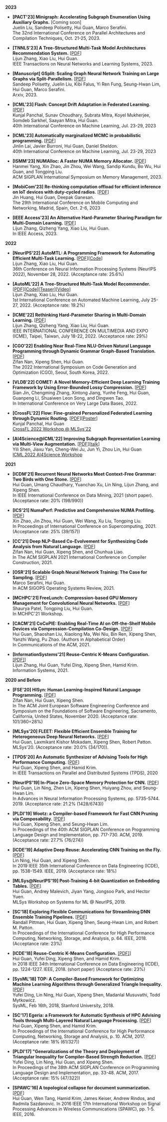 
**2023** 

- **[PACT'23] Minigraph: Accelerating Subgraph Enumeration Using Auxiliary Graphs.** [Coming soon]
<br> Juelin Liu, Sandeep Polisetty, Hui Guan, Marco Serafini.
<br> The 32nd International Conference on Parallel Architectures and Compilation Techniques, Oct. 21-25, 2023. 

- **[TNNLS'23] A Tree-Structured Multi-Task Model Architectures Recommendation System.** [[PDF](https://ieeexplore.ieee.org/document/10171463)] 
<br> Lijun Zhang, Xiao Liu, Hui Guan. 
<br> IEEE Transactions on Neural Networks and Learning Systems, 2023.  

- **[Manuscript] GSplit: Scaling Graph Neural Network Training on Large Graphs via Split-Parallelism.** [[PDF](https://arxiv.org/pdf/2303.13775.pdf)]
<br> Sandeep Polisetty, Juelin Liu, Kibi Falus, Yi Ren Fung, Seung-Hwan Lim, Hui Guan, Marco Serafini. 
<br> Arxiv, 2023. 

- **[ICML'23] Flash: Concept Drift Adaptation in Federated Learning.** [[PDF](http://guanh01.github.io/files/2023flash.pdf)]
<br> Kunjal Panchal, Sunav Choudhary, Subrata Mitra, Koyel Mukherjee, Somdeb Sarkhel, Saayan Mitra, Hui Guan. 
<br> 40th International Conference on Machine Learning, Jul. 23-29, 2023

- **[ICML'23] Automatically marginalized MCMC in probabilistic programming.** [[PDF](https://arxiv.org/pdf/2302.00564.pdf)]
<br> Jinlin Lai, Javier Burroni, Hui Guan, Daniel Sheldon. 
<br> 40th International Conference on Machine Learning, Jul. 23-29, 2023

- **[ISMM'23] NUMAlloc: A Faster NUMA Memory Allocator.** [[PDF](http://guanh01.github.io/files/2023ismm.pdf)] 
<br> Hanmei Yang, Xin Zhao, Jin Zhou, Wei Wang, Sandip Kundu, Bo Wu, Hui Guan, and Tongping Liu.
<br> ACM SIGPLAN International Symposium on Memory Management, 2023.  

- **[MobiCom'23] Re-thinking computation offload for efficient inference on IoT devices with duty-cycled radios.** [[PDF](http://guanh01.github.io/files/2023mobicom.pdf)]
<br> Jin Huang, Hui Guan, Deepak Ganesan. 
<br> The 29th International Conference on Mobile Computing and Networking, Madrid, Spain, Oct. 2-6, 2023

- **[IEEE Access'23] An Alternative Hard-Parameter Sharing Paradigm for Multi-Domain Learning.** [[PDF](https://ieeexplore.ieee.org/document/10028984)] 
<br> Lijun Zhang, Qizheng Yang, Xiao Liu, Hui Guan. 
<br> In IEEE Access, 2023.  

**2022** 

- **[NeurIPS'22] AutoMTL: A Programming Framework for Automating Efficient Multi-Task Learning.** [[PDF](http://guanh01.github.io/files/2022automtl.pdf)][[Code](https://github.com/zhanglijun95/AutoMTL)]
<br> Lijun Zhang, Xiao Liu, Hui Guan. 
<br> 36th Conference on Neural Information Processing Systems (NeurIPS 2022), November 28, 2022.
(Acceptance rate: 25.6%)

- **[AutoML'22] A Tree-Structured Multi-Task Model Recommender.** [[PDF](http://guanh01.github.io/files/2022automl.pdf)][[Code](https://github.com/zhanglijun95/TreeMTL)][[Teaser](https://www.youtube.com/watch?v=t9r474WdBEQ)][[Video](https://www.youtube.com/watch?v=DobkdkBMFrg)]
<br> Lijun Zhang, Xiao Liu, Hui Guan. 
<br> 1st International Conference on Automated Machine Learning, July 25-27, 2022. (Acceptance rate: 19.2%)


- **[ICME'22] Rethinking Hard-Parameter Sharing in Multi-Domain Learning.** [[PDF](http://guanh01.github.io/files/2022rethinking.pdf)]
<br> Lijun Zhang, Qizheng Yang, Xiao Liu, Hui Guan. 
<br> IEEE INTERNATIONAL CONFERENCE ON MULTIMEDIA AND EXPO (ICME), Taipei, Taiwan, July 18-22, 2022. (Acceptance rate: 29%)


- **[CGO'22] Enabling Near Real-Time NLU-Driven Natural Language Programming through Dynamic Grammar Graph-Based Translation.** [[PDF](http://guanh01.github.io/files/2022cgo.pdf)]
<br> Zifan Nan, Xipeng Shen, Hui Guan. 
<br> The 2022 International Symposium on Code Generation and Optimization (CGO), Seoul, South Korea, 2022.


- **[VLDB'22] COMET: A Novel Memory-Efficient Deep Learning Training Framework by Using Error-Bounded Lossy Compression.** [[PDF](https://arxiv.org/pdf/2111.09562.pdf)]
<br> Sian Jin, Chengming Zhang, Xintong Jiang, Yunhe Feng, Hui Guan, Guanpeng Li, Shuaiwen Leon Song, and Dingwen Tao. 
<br> In International Conference on Very Large Data Bases, 2022. 


- **[CrossFL'22]  Flow: Fine-grained Personalized Federated Learning through Dynamic Routing.** [[PDF](https://crossfl2022.github.io/abstracts/Abstract9.pdf)][[Poster](https://crossfl2022.github.io/posters/Poster9.pdf)]
<br> Kunjal Panchal, Hui Guan
<br> [CrossFL 2022 Workshop @ MLSys'22](https://crossfl2022.github.io/program/)

- **[AI4Science@ICML'22] Improving Subgraph Representation Learning via Multi-View Augmentation.** [[PDF](https://arxiv.org/pdf/2205.13038.pdf)][[talk](https://slideslive.com/38986179/improving-subgraph-representation-learning-via-multiview-augmentation)]
 <br> Yili Shen, Jiaxu Yan, Cheng-Wei Ju, Jun Yi, Zhou Lin, Hui Guan
 <br> [ICML 2022 AI4Science Workshop](http://ai4science.net/icml22/)

**2021**

- **[ICDM'21] Recurrent Neural Networks Meet Context-Free Grammar: Two Birds with One Stone.** [[PDF](http://guanh01.github.io/files/2021rnn.pdf)]
<br> Hui Guan, Umang Chaudhary, Yuanchao Xu, Lin Ning, Lijun Zhang, and Xipeng Shen. 
<br> In IEEE International Conference on Data Mining, 2021 (short paper). (Acceptance rate: 20% (198/990))  

- **[ICS'21] NumaPerf: Predictive and Comprehensive NUMA Profiling.** [[PDF](http://guanh01.github.io/files/2021ics.pdf)]
<br> Xin Zhao, Jin Zhou, Hui Guan, Wei Wang, Xu Liu, Tongping Liu. 
<br> In Proceedings of International Conference on Supercomputing, 2021. (Acceptance rate: 25% (39/157))

- **[CC'21] Deep NLP-Based Co-Evolvement for Synthesizing Code Analysis from Natural Language.** [[PDF](http://guanh01.github.io/files/2021cc.pdf)]
<br> Zifan Nan, Hui Guan, Xipeng Shen, and Chunhua Liao. 
<br> In The ACM SIGPLAN 2021 International Conference on Compiler Construction, 2021. 


- **[OSR'21] Scalable Graph Neural Network Training: The Case for Sampling.** [[PDF](http://guanh01.github.io/files/2021sampling.pdf)] 
<br> Marco Serafini, Hui Guan. 
<br> In ACM SIGOPS Operating Systems Review, 2021. 

- **[MCHPC'21] FreeLunch: Compression-based GPU Memory Management for Convolutional Neural Networks.** [[PDF](http://guanh01.github.io/files/2021mchpc.pdf)]
<br> Shaurya Patel, Tongping Liu, Hui Guan. 
<br> In MCHPC'21 Workshop. 

- **[CACM'21] CoCoPIE: Enabling Real-Time AI on Off-the-Shelf Mobile Devices via Compression-Compilation Co-Design.** [[PDF](https://cacm.acm.org/magazines/2021/6/252819-cocopie/fulltext)] 
<br> Hui Guan, Shaoshan Liu, Xiaolong Ma, Wei Niu, Bin Ren, Xipeng Shen, Yanzhi Wang, Pu Zhao. (Authors in Alphabetical Order)
<br> In Communications of the ACM, 2021. 


- **[InformationSystems'21] Reuse-Centric K-Means Configuration.** [[PDF]](https://authors.elsevier.com/sd/article/S0306-4379(21)00043-0)] 
<br> Lijun Zhang, Hui Guan, Yufei Ding, Xipeng Shen, Hamid Krim. 
<br> Information Systems, 2021. 

**2020 and Before**

- **[FSE'20] HISyn: Human Learning-Inspired Natural Language Programming.** [[PDF](http://guanh01.github.io/files/2020hisyn.pdf)] 
<br> Zifan Nan, Hui Guan, Xipeng Shen. 
<br> In The ACM Joint European Software Engineering Conference and Symposium on the Foundations of Software Engineering, Sacramento, California, United States, November 2020. (Acceptance rate: 101/360=28%) 


- **[MLSys'20] FLEET: Flexible Efficient Ensemble Training for Heterogeneous Deep Neural Networks.** [[PDF](http://guanh01.github.io/files/2020mlsys.pdf)] 
<br> Hui Guan, Laxmikant Kishor Mokadam, Xipeng Shen, Robert Patton. 
<br> MLSys'20. (Acceptance rate: 20.0% (34/170)). 


- **[TPDS'20] An Automatic Synthesizer of Advising Tools for High Performance Computing.** [[PDF](http://guanh01.github.io/files/2020tpds.pdf)] 
<br> Hui Guan, Xipeng Shen, and Hamid Krim. 
<br> In IEEE Transactions on Parallel and Distributed Systems (TPDS), 2020 


- **[NeurIPS'19] In-Place Zero-Space Memory Protection for CNN.** [[PDF](https://papers.nips.cc/paper/8810-in-place-zero-space-memory-protection-for-cnn.pdf)] 
<br> Hui Guan, Lin Ning, Zhen Lin, Xipeng Shen, Huiyang Zhou, and Seung-Hwan Lim. 
<br> In Advances in Neural Information Processing Systems, pp. 5735-5744. 2019. (Acceptance rate: 21.2% (1428/6743))


- **[PLDI'19] Wootz: a Compiler-based Framework for Fast CNN Pruning via Composability.** [[PDF](http://guanh01.github.io/files/2019pldi.pdf)] 
<br> Hui Guan, Xipeng Shen, and Seung-Hwan Lim. 
<br> In Proceedings of the 40th ACM SIGPLAN Conference on Programming Language Design and Implementation, pp. 717-730. ACM, 2019. (Acceptance rate: 27.7% (76/274)) 

- **[ICDE'19] Adaptive Deep Reuse: Accelerating CNN Training on the Fly.** [[PDF](http://guanh01.github.io/files/2019icde.pdf)] 
<br> Lin Ning, Hui Guan, and Xipeng Shen. 
<br> In 2019 IEEE 35th International Conference on Data Engineering (ICDE), pp. 1538-1549. IEEE, 2019. (Acceptance rate: 18%)

- **[MLSys@NeurIPS'19] Post-Training 4-bit Quantization on Embedding Tables.** [[PDF](http://guanh01.github.io/files/2019fb.pdf)] 
<br> Hui Guan, Andrey Malevich, Jiyan Yang,  Jongsoo Park, and Hector Yuen. 
<br> MLSys Workshop on Systems for ML @ NeurIPS, 2019. 

- **[SC'18] Exploring Flexible Communications for Streamlining DNN Ensemble Training Pipelines.** [[PDF](http://guanh01.github.io/files/2018sc.pdf)] 
<br> Randall Pittman, Hui Guan, Xipeng Shen, Seung-Hwan Lim, and Robert M. Patton. 
<br> In Proceedings of the International Conference for High Performance Computing, Networking, Storage, and Analysis, p. 64. IEEE, 2018. (Acceptance rate: 23%) 

- **[ICDE'18] Reuse-Centric K-Means Configuration.** [[PDF]](http://guanh01.github.io/files/2018icde.pdf)] 
<br> Hui Guan, Yufei Ding, Xipeng Shen, and Hamid Krim. 
<br> In 2018 IEEE 34th International Conference on Data Engineering (ICDE), pp. 1224-1227. IEEE, 2018. (short paper) (Acceptance rate: 23%)

- **[SysML'18] TOP: A Compiler-Based Framework for Optimizing Machine Learning Algorithms through Generalized Triangle Inequality.** [[PDF](http://guanh01.github.io/files/2018top.pdf)] 
<br> Yufei Ding, Lin Ning, Hui Guan, Xipeng Shen, Madanlal Musuvathi, Todd Mytkowicz.
<br> SysML, Feb 16th, 2018, Stanford University, 2018. 

- **[SC'17] Egeria: a Framework for Automatic Synthesis of HPC Advising Tools through Multi-Layered Natural Language Processing.** [[PDF](http://guanh01.github.io/files/2017sc.pdf)] 
<br> Hui Guan, Xipeng Shen, and Hamid Krim. 
<br> In Proceedings of the International Conference for High Performance Computing, Networking, Storage and Analysis, p. 10. ACM, 2017. (Acceptance rate: 18% (61/327))

- **[PLDI'17] "Generalizations of the Theory and Deployment of Triangular Inequality for Compiler-Based Strength Reduction.** [[PDF](http://guanh01.github.io/files/2017pldi.pdf)] 
<br> Yufei Ding, Lin Ning, Hui Guan, and Xipeng Shen.
<br> In Proceedings of the 38th ACM SIGPLAN Conference on Programming Language Design and Implementation, pp. 33-48. ACM, 2017. (Acceptance rate: 15% (47/322)) 

- **[SPAWC'16] A topological collapse for document summarization.** [[PDF](http://guanh01.github.io/files/2016spawc.pdf)] 
<br> Hui Guan, Wen Tang, Hamid Krim, James Keiser, Andrew Rindos, and Radmila Sazdanovic.  In 2016 IEEE 17th International Workshop on Signal Processing Advances in Wireless Communications (SPAWC), pp. 1-5. IEEE, 2016.



